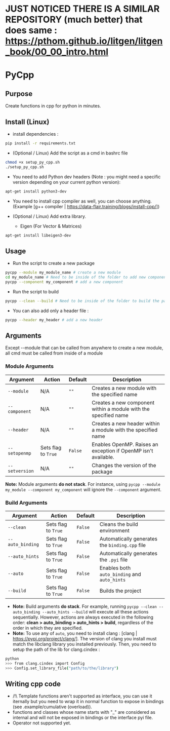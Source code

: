 # JUST NOTICED THERE IS A SIMILAR REPOSITORY (much better) that does same : https://pthom.github.io/litgen/litgen_book/00_00_intro.html

# PyCpp

## Purpose

Create functions in cpp for python in minutes.

## Install (Linux)

- install dependencies :

```sh
pip install -r requirements.txt
```

- (Optional / Linux) Add the script as a cmd in bashrc file

```sh
chmod +x setup_py_cpp.sh
./setup_py_cpp.sh
```

- You need to add Python dev headers (Note : you might need a specific version depending on your current python version):

```sh
apt-get install python3-dev
```

- You need to install cpp compiler as well, you can choose anything. (Example [g++ compiler | https://data-flair.training/blogs/install-cpp/])

- (Optional / Linux) Add extra library.
  - Eigen (For Vector & Matrices)

```sh
apt-get install libeigen3-dev
```

## Usage

- Run the script to create a new package

```sh
pycpp --module my_module_name # create a new module
cd my_module_name # Need to be inside of the folder to add new component.
pycpp --component my_component # add a new component
```

- Run the script to build

```sh
pycpp --clean --build # Need to be inside of the folder to build the package.
```

- You can also add only a header file :

```sh
pycpp --header my_header # add a new header
```

## Arguments

Except --module that can be called from anywhere to create a new module, all cmd must be called from inside of a module

### Module Arguments

| Argument       | Action              | Default | Description                                                     |
| -------------- | ------------------- | ------- | --------------------------------------------------------------- |
| `--module`     | N/A                 | `""`    | Creates a new module with the specified name                    |
| `--component`  | N/A                 | `""`    | Creates a new component within a module with the specified name |
| `--header`     | N/A                 | `""`    | Creates a new header within a module with the specified name    |
| `--setopenmp`  | Sets flag to `True` | `False` | Enables OpenMP. Raises an exception if OpenMP isn't available.  |
| `--setversion` | N/A                 | `""`    | Changes the version of the package                              |

**Note:** Module arguments **do not stack**. For instance, using `pycpp --module my_module --component my_component` will ignore the `--component` argument.

### Build Arguments

| Argument         | Action              | Default | Description                                    |
| ---------------- | ------------------- | ------- | ---------------------------------------------- |
| `--clean`        | Sets flag to `True` | `False` | Cleans the build environment                   |
| `--auto_binding` | Sets flag to `True` | `False` | Automatically generates the `binding.cpp` file |
| `--auto_hints`   | Sets flag to `True` | `False` | Automatically generates the `.pyi` file        |
| `--auto`         | Sets flag to `True` | `False` | Enables both `auto_binding` and `auto_hints`   |
| `--build`        | Sets flag to `True` | `False` | Builds the project                             |

- **Note:** Build arguments **do stack**. For example, running `pycpp --clean --auto_binding --auto_hints --build` will execute all these actions sequentially. However, actions are always executed in the following order: **clean > auto_binding > auto_hints > build**, regardless of the order in which they are specified.
- **Note:** To use any of `auto`, you need to install clang : [clang | https://pypi.org/project/clang/]. The version of clang you install must match the libclang library you installed previously. Then, you need to setup the path of the lib for clang.cindex :

```sh
python
>>> from clang.cindex import Config
>>> Config.set_library_file("path/to/the/library")
```

## Writing cpp code

- /!\ Template functions aren't supported as interface, you can use it iternally but you need to wrap it in normal function to expose in bindings (see .example/cumulative (overload)).
- functions and classes whose name starts with "\_" are considered as internal and will not be exposed in bindings or the interface pyi file.
- Operator not supported yet.
